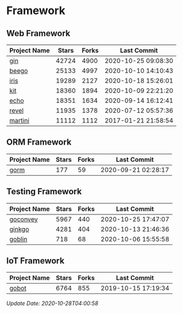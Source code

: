 # Framework

## Web Framework
| Project Name | Stars | Forks | Last Commit |
| ------------ | ----- | ----- | ----------- |
| [gin](https://github.com/gin-gonic/gin) | 42724 | 4900 | 2020-10-25 09:08:30 |
| [beego](https://github.com/astaxie/beego) | 25133 | 4997 | 2020-10-10 14:10:43 |
| [iris](https://github.com/kataras/iris) | 19289 | 2127 | 2020-10-18 15:26:01 |
| [kit](https://github.com/go-kit/kit) | 18360 | 1894 | 2020-10-09 22:21:20 |
| [echo](https://github.com/labstack/echo) | 18351 | 1634 | 2020-09-14 16:12:41 |
| [revel](https://github.com/revel/revel) | 11935 | 1378 | 2020-07-12 05:57:36 |
| [martini](https://github.com/go-martini/martini) | 11112 | 1112 | 2017-01-21 21:58:54 |

## ORM Framework
| Project Name | Stars | Forks | Last Commit |
| ------------ | ----- | ----- | ----------- |
| [gorm](https://github.com/jinzhu/gorm) | 177 | 59 | 2020-09-21 02:28:17 |

## Testing Framework
| Project Name | Stars | Forks | Last Commit |
| ------------ | ----- | ----- | ----------- |
| [goconvey](https://github.com/smartystreets/goconvey) | 5967 | 440 | 2020-10-25 17:47:07 |
| [ginkgo](https://github.com/onsi/ginkgo) | 4281 | 404 | 2020-10-13 21:46:36 |
| [goblin](https://github.com/franela/goblin) | 718 | 68 | 2020-10-06 15:55:58 |

## IoT Framework
| Project Name | Stars | Forks | Last Commit |
| ------------ | ----- | ----- | ----------- |
| [gobot](https://github.com/hybridgroup/gobot) | 6764 | 855 | 2019-10-15 17:19:34 |

*Update Date: 2020-10-28T04:00:58*